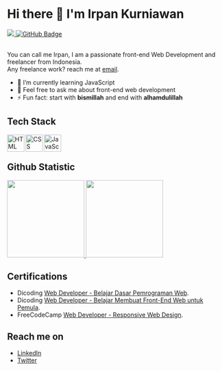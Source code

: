 # Hi there 👋 I'm Irpan Kurniawan
<a href="https://github.com/Meghna-DAS/github-profile-views-counter">
    <img src="https://komarev.com/ghpvc/?username=irpanksp">
</a>
<a href="https://github.com/irpanksp?tab=followers"><img src="https://img.shields.io/github/followers/irpanksp?label=Followers&style=social" alt="GitHub Badge"></a>
<br><br>

You can call me Irpan, I am a passionate front-end Web Development and freelancer from Indonesia.<br>
Any freelance work? reach me at [email](mailto:irpanksp@gmail.com).

- 🌱 I’m currently learning JavaScript
- 💬 Feel free to ask me about front-end web development
- ⚡ Fun fact: start with **bismillah** and end with **alhamdulillah**

## Tech Stack
<a href="#"><img align="left" alt="HTML" title="HTML" width="40px" src="https://img.icons8.com/color/48/000000/html-5.png" /></a>
<a href="#"><img align="left" alt="CSS" title="CSS" width="40px" src="https://img.icons8.com/color/48/000000/css3.png" /></a>
<a href="#"><img align="left" alt="JavaScript" title="JavaScript" width="40px" src="https://img.icons8.com/color/50/000000/javascript--v2.png" /></a>
<br><br>

## Github Statistic
<p align="left">
<a href="https://github.com/dimasmds">
  <img height="180em" src="https://github-readme-stats-eight-theta.vercel.app/api?username=irpanksp&show_icons=true&theme=algolia&include_all_commits=true&count_private=true"/>
  <img height="180em" src="https://github-readme-stats-eight-theta.vercel.app/api/top-langs/?username=irpanksp&layout=compact&langs_count=8&theme=algolia"/>
</a>
</p>

## Certifications
- Dicoding [Web Developer - Belajar Dasar Pemrograman Web](https://www.dicoding.com/certificates/N9ZODKDYDPG5).
- Dicoding [Web Developer - Belajar Membuat Front-End Web untuk Pemula](https://www.dicoding.com/certificates/MRZMG1GY3ZYQ).
- FreeCodeCamp [Web Developer - Responsive Web Design](https://www.freecodecamp.org/certification/irpanksp/responsive-web-design).

## Reach me on
- <a href="https://linkedin.com/in/irpanksp/">LinkedIn</a>
- <a href="https://twitter.com/irpanksp">Twitter</a>
